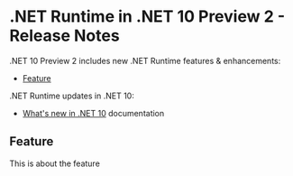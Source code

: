 # .NET Runtime in .NET 10 Preview 2 - Release Notes

.NET 10 Preview 2 includes new .NET Runtime features & enhancements:

- [Feature](#feature)

.NET Runtime updates in .NET 10:

- [What's new in .NET 10](https://learn.microsoft.com/dotnet/core/whats-new/dotnet-10/overview) documentation

## Feature

This is about the feature

